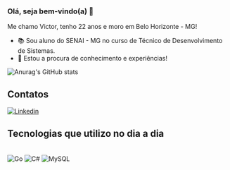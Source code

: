 ### Olá, seja bem-vindo(a) 👋
Me chamo Victor, tenho 22 anos e moro em Belo Horizonte - MG!

- 📚 Sou aluno do SENAI - MG no curso de Técnico de Desenvolvimento de Sistemas.
- 🔭 Estou a procura de conhecimento e experiências!

![Anurag's GitHub stats](https://github-readme-stats.vercel.app/api?username=ovitudev&show_icons=true&theme=dark)

## Contatos

[![Linkedin](https://img.shields.io/badge/LinkedIn-0077B5?style=for-the-badge&logo=linkedin&logoColor=white
)](www.linkedin.com/in/ovitudev)

## Tecnologias que utilizo no dia a dia

<div style="display: inline_block"><br/>
 <img align="center" alt="Go" src="https://img.shields.io/badge/Go-00ADD8?style=for-the-badge&logo=go&logoColor=white"/>
 <img align="center" alt="C#" src="https://img.shields.io/badge/C%23-239120?style=for-the-badge&logo=c-sharp&logoColor=white"/>
 <img align="center" alt="MySQL" src="https://img.shields.io/badge/MySQL-005C84?style=for-the-badge&logo=mysql&logoColor=white"/>
</div>
<!--
**ovitudev/ovitudev** is a ✨ _special_ ✨ repository because its `README.md` (this file) appears on your GitHub profile.

Here are some ideas to get you started:

- 👯 I’m looking to collaborate on ...
- 🤔 I’m looking for help with ...
- 💬 Ask me about ...
- 📫 How to reach me: ...
- 😄 Pronouns: ...
- ⚡ Fun fact: ...
-->
